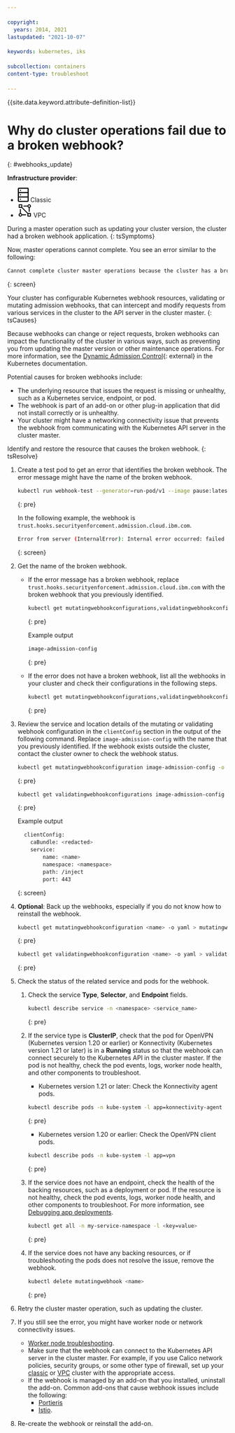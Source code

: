 ```yaml
---

copyright: 
  years: 2014, 2021
lastupdated: "2021-10-07"

keywords: kubernetes, iks

subcollection: containers
content-type: troubleshoot

---
```


{{site.data.keyword.attribute-definition-list}}



# Why do cluster operations fail due to a broken webhook?
{: #webhooks_update}

**Infrastructure provider**:
* ![Classic infrastructure provider icon.](images/icon-classic-2.svg) Classic
* ![VPC infrastructure provider icon.](images/icon-vpc-2.svg) VPC


During a master operation such as updating your cluster version, the cluster had a broken webhook application.
{: tsSymptoms}

Now, master operations cannot complete. You see an error similar to the following:

```sh
Cannot complete cluster master operations because the cluster has a broken webhook application. For more information, see the troubleshooting docs: 'https://ibm.biz/master_webhook'
```
{: screen}


Your cluster has configurable Kubernetes webhook resources, validating or mutating admission webhooks, that can intercept and modify requests from various services in the cluster to the API server in the cluster master.
{: tsCauses}

Because webhooks can change or reject requests, broken webhooks can impact the functionality of the cluster in various ways, such as preventing you from updating the master version or other maintenance operations. For more information, see the [Dynamic Admission Control](https://kubernetes.io/docs/reference/access-authn-authz/extensible-admission-controllers/){: external} in the Kubernetes documentation.

Potential causes for broken webhooks include:
*   The underlying resource that issues the request is missing or unhealthy, such as a Kubernetes service, endpoint, or pod.
*   The webhook is part of an add-on or other plug-in application that did not install correctly or is unhealthy.
*   Your cluster might have a networking connectivity issue that prevents the webhook from communicating with the Kubernetes API server in the cluster master.

Identify and restore the resource that causes the broken webhook.
{: tsResolve}

1. Create a test pod to get an error that identifies the broken webhook. The error message might have the name of the broken webhook.
    ```sh
    kubectl run webhook-test --generator=run-pod/v1 --image pause:latest
    ```
    {: pre}

    In the following example, the webhook is `trust.hooks.securityenforcement.admission.cloud.ibm.com`.
    ```sh
    Error from server (InternalError): Internal error occurred: failed calling webhook "trust.hooks.securityenforcementadmission.cloud.ibm.com": Post https://ibmcloud-image-enforcement.ibm-system.svc:443/mutating-pods?timeout=30s: dialtcp 172.21.xxx.xxx:443: connect: connection timed out
    ```
    {: screen}

2. Get the name of the broken webhook.
    *   If the error message has a broken webhook, replace `trust.hooks.securityenforcement.admission.cloud.ibm.com` with the broken webhook that you previously identified.
        ```sh
        kubectl get mutatingwebhookconfigurations,validatingwebhookconfigurations -o jsonpath='{.items[?(@.webhooks[*].name=="trust.hooks.securityenforcement.admission.cloud.ibm.com")].metadata.name}{"\n"}'
        ```
        {: pre}

        Example output
        ```sh
        image-admission-config
        ```
        {: pre}

    *   If the error does not have a broken webhook, list all the webhooks in your cluster and check their configurations in the following steps.
        ```sh
        kubectl get mutatingwebhookconfigurations,validatingwebhookconfigurations
        ```
        {: pre}  
            
3. Review the service and location details of the mutating or validating webhook configuration in the `clientConfig` section in the output of the following command. Replace `image-admission-config` with the name that you previously identified. If the webhook exists outside the cluster, contact the cluster owner to check the webhook status.
    ```sh
    kubectl get mutatingwebhookconfiguration image-admission-config -o yaml
    ```
    {: pre}

    ```sh
    kubectl get validatingwebhookconfigurations image-admission-config -o yaml
    ```
    {: pre}

    Example output

    ```sh
      clientConfig:
        caBundle: <redacted>
        service:
            name: <name>
            namespace: <namespace>
            path: /inject
            port: 443
    ```
    {: screen}

4. **Optional**: Back up the webhooks, especially if you do not know how to reinstall the webhook.
    ```sh
    kubectl get mutatingwebhookconfiguration <name> -o yaml > mutatingwebhook-backup.yaml
    ```
    {: pre}

    ```sh
    kubectl get validatingwebhookconfiguration <name> -o yaml > validatingwebhook-backup.yaml
    ```
    {: pre}

5. Check the status of the related service and pods for the webhook.
    1. Check the service **Type**, **Selector**, and **Endpoint** fields.
        ```sh
        kubectl describe service -n <namespace> <service_name>
        ```
        {: pre}

    2. If the service type is **ClusterIP**, check that the pod for OpenVPN (Kubernetes version 1.20 or earlier) or Konnectivity (Kubernetes version 1.21 or later) is in a **Running** status so that the webhook can connect securely to the Kubernetes API in the cluster master. If the pod is not healthy, check the pod events, logs, worker node health, and other components to troubleshoot.
        * Kubernetes version 1.21 or later: Check the Konnectivity agent pods.
        ```sh
        kubectl describe pods -n kube-system -l app=konnectivity-agent
        ```
        {: pre}

        * Kubernetes version 1.20 or earlier: Check the OpenVPN client pods.
        ```sh
        kubectl describe pods -n kube-system -l app=vpn
        ```
        {: pre}

    3. If the service does not have an endpoint, check the health of the backing resources, such as a deployment or pod. If the resource is not healthy, check the pod events, logs, worker node health, and other components to troubleshoot. For more information, see [Debugging app deployments](/docs/containers?topic=containers-debug_apps).
        ```sh
        kubectl get all -n my-service-namespace -l <key=value>
        ```
        {: pre}

    4. If the service does not have any backing resources, or if troubleshooting the pods does not resolve the issue, remove the webhook.
        ```sh
        kubectl delete mutatingwebhook <name>
        ```
        {: pre}

6. Retry the cluster master operation, such as updating the cluster.
7. If you still see the error, you might have worker node or network connectivity issues.
    *   [Worker node troubleshooting](/docs/containers?topic=containers-debug_worker_nodes).
    *   Make sure that the webhook can connect to the Kubernetes API server in the cluster master. For example, if you use Calico network policies, security groups, or some other type of firewall, set up your [classic](/docs/containers?topic=containers-firewall) or [VPC](/docs/containers?topic=containers-vpc-firewall) cluster with the appropriate access.
    *   If the webhook is managed by an add-on that you installed, uninstall the add-on. Common add-ons that cause webhook issues include the following:
        * [Portieris](/docs/openshift?topic=openshift-images#portieris-image-sec)
        * [Istio](/docs/containers?topic=containers-istio#istio_uninstall).
8. Re-create the webhook or reinstall the add-on.





